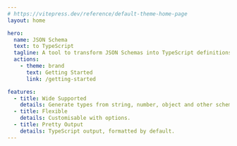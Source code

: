 ```yaml
---
# https://vitepress.dev/reference/default-theme-home-page
layout: home

hero:
  name: JSON Schema
  text: to TypeScript
  tagline: A tool to transform JSON Schemas into TypeScript definitions
  actions:
    - theme: brand
      text: Getting Started
      link: /getting-started

features:
  - title: Wide Supported
    details: Generate types from string, number, object and other schema types.
  - title: Flexible
    details: Customisable with options.
  - title: Pretty Output
    details: TypeScript output, formatted by default.
---
```


